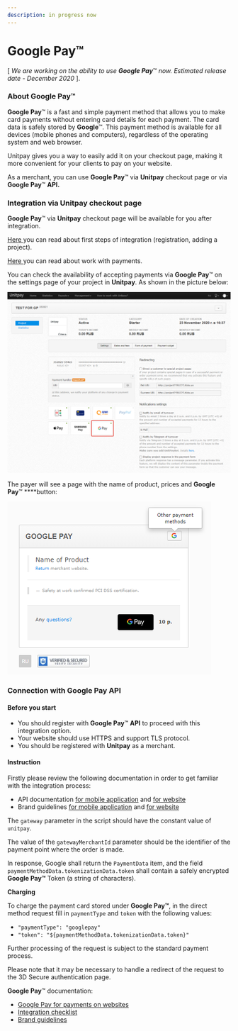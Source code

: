 ```yaml
---
description: in progress now
---
```


# Google Pay™

\[ _We are working on the ability to use **Google Pay**_™ _now. Estimated release date - December 2020_ \]. 

### **About Google Pay**™

**Google Pay**™ is a fast and simple payment method that allows you to make card payments without entering card details for each payment. The card data is safely stored by **Google**™. This payment method is available for all devices \(mobile phones and computers\), regardless of the operating system and web browser.

Unitpay gives you a way to easily add it on your checkout page, making it more convenient for your clients to pay on your website.

As a merchant, you can use **Google Pay**™ via **Unitpay** checkout page or via **Google Pay**™ **API.**

### Integration via **Unitpay** checkout page

**Google Pay**™ via **Unitpay** checkout page will be available for you after integration. 

[Here ](https://help.unitpay.ru/first_steps)you can read about first steps of integration \(registration, adding a project\). 

[Here ](https://help.unitpay.ru/payments)you can read about work with payments.

You can check the availability of accepting payments via **Google Pay**™ on the settings page of your project in **Unitpay**. As shown in the picture below:

![](.gitbook/assets/2020-11-24_18-42-22.png)

The payer will see a page with the name of product, prices and **Google Pay**™ ****button:

![](.gitbook/assets/image%20%2846%29.png)

### **Connection with Google Pay API**

#### **Before you start**

* You should register with **Google Pay**™ **API** to proceed with this integration option.
* Your website should use HTTPS and support TLS protocol.
* You should be registered with **Unitpay** as a merchant.

#### Instruction

Firstly please review the following documentation in order to get familiar with the integration process:

* API documentation [for mobile application](https://developers.google.com/pay/api/android) and [for website](https://developers.google.com/pay/api/web)
* Brand guidelines [for mobile application](https://developers.google.com/pay/api/android/guides/brand-guidelines) and [for website](https://developers.google.com/pay/api/web/guides/brand-guidelines)

The `gateway` parameter in the script should have the constant value of `unitpay`.

The value of the `gatewayMerchantId` parameter should be the identifier of the payment point where the order is made.

In response, Google shall return the `PaymentData` item, and the field `paymentMethodData.tokenizationData.token` shall contain a safely encrypted **Google Pay™** Token \(a string of characters\).

**Charging**

To charge the payment card stored under **Google Pay™**, in the direct method request fill in `paymentType` and `token` with the following values:

* `"paymentType": "googlepay"`
* `"token": "${paymentMethodData.tokenizationData.token}"`

Further processing of the request is subject to the standard payment process.

Please note that it may be necessary to handle a redirect of the request to the 3D Secure authentication page.

**Google Pay**™ documentation:

* [Google Pay for payments on websites](https://developers.google.com/pay/api/web/)
* [Integration checklist](https://developers.google.com/pay/api/web/guides/test-and-deploy/integration-checklist)
* [Brand guidelines](https://developers.google.com/pay/api/web/guides/brand-guidelines)

